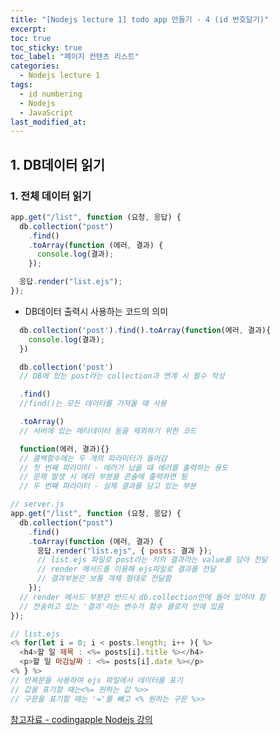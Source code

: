 ```yaml
---
title: "[Nodejs lecture 1] todo app 만들기 - 4 (id 번호달기)"
excerpt:
toc: true
toc_sticky: true
toc_label: "페이지 컨텐츠 리스트"
categories:
  - Nodejs lecture 1
tags:
  - id numbering
  - Nodejs
  - JavaScript
last_modified_at:
---
```


## **1. DB데이터 읽기**

### 1. 전체 데이터 읽기

```javascript
app.get("/list", function (요청, 응답) {
  db.collection("post")
    .find()
    .toArray(function (에러, 결과) {
      console.log(결과);
    });

  응답.render("list.ejs");
});
```

- DB데이터 출력시 사용하는 코드의 의미

```javascript
  db.collection('post').find().toArray(function(에러, 결과){
    console.log(결과);
  })

  db.collection('post')
  // DB에 있는 post라는 collection과 연계 시 필수 작성

  .find()
  //find()는 모든 데이터를 가져올 때 사용

  .toArray()
  // 서버에 있는 메타데이터 등을 제외하기 위한 코드

  function(에러, 결과){}
  // 콜백함수에는 두 개의 파라미터가 들어감
  // 첫 번째 파라미터 - 에러가 났을 때 에러를 출력하는 용도
  // 문제 발생 시 에러 부분을 콘솔에 출력하면 됨
  // 두 번째 파라미터 - 실제 결과를 담고 있는 부분
```

```javascript
// server.js
app.get("/list", function (요청, 응답) {
  db.collection("post")
    .find()
    .toArray(function (에러, 결과) {
      응답.render("list.ejs", { posts: 결과 });
      // list.ejs 파일로 post라는 키의 결과라는 value를 담아 전달
      // render 메서드를 이용해 ejs파일로 결과를 전달
      // 결과부분은 보통 객체 형태로 전달함
    });
  // render 메서드 부분은 반드시 db.collection안에 들어 있어야 함
  // 전송하고 있는 '결과'라는 변수가 함수 클로저 안에 있음
});
```

```javascript
// list.ejs
<% for(let i = 0; i < posts.length; i++ ){ %>
  <h4>할 일 제목 : <%= posts[i].title %></h4>
  <p>할 일 마감날짜 : <%= posts[i].date %></p>
<% } %>
// 반복문을 사용하여 ejs 파일에서 데이터를 표기
// 값을 표기할 때는<%= 원하는 값 %>>
// 구문을 표기할 때는 '='를 빼고 <% 원하는 구문 %>>
```

[참고자료 - codingapple Nodejs 강의](https://codingapple.com/course/node-express-mongodb-server/)
